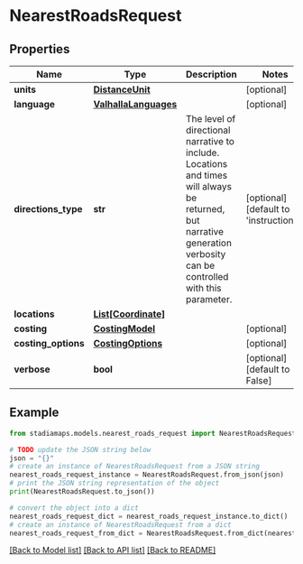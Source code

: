 # NearestRoadsRequest


## Properties

Name | Type | Description | Notes
------------ | ------------- | ------------- | -------------
**units** | [**DistanceUnit**](DistanceUnit.md) |  | [optional] 
**language** | [**ValhallaLanguages**](ValhallaLanguages.md) |  | [optional] 
**directions_type** | **str** | The level of directional narrative to include. Locations and times will always be returned, but narrative generation verbosity can be controlled with this parameter. | [optional] [default to 'instructions']
**locations** | [**List[Coordinate]**](Coordinate.md) |  | 
**costing** | [**CostingModel**](CostingModel.md) |  | [optional] 
**costing_options** | [**CostingOptions**](CostingOptions.md) |  | [optional] 
**verbose** | **bool** |  | [optional] [default to False]

## Example

```python
from stadiamaps.models.nearest_roads_request import NearestRoadsRequest

# TODO update the JSON string below
json = "{}"
# create an instance of NearestRoadsRequest from a JSON string
nearest_roads_request_instance = NearestRoadsRequest.from_json(json)
# print the JSON string representation of the object
print(NearestRoadsRequest.to_json())

# convert the object into a dict
nearest_roads_request_dict = nearest_roads_request_instance.to_dict()
# create an instance of NearestRoadsRequest from a dict
nearest_roads_request_from_dict = NearestRoadsRequest.from_dict(nearest_roads_request_dict)
```
[[Back to Model list]](../README.md#documentation-for-models) [[Back to API list]](../README.md#documentation-for-api-endpoints) [[Back to README]](../README.md)


